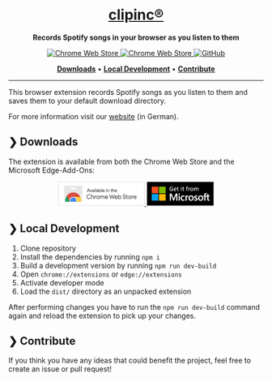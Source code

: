 <h1 align="center"><a href="https://tobit.software/clipinc">clipinc®</a></h1>

<p align="center">
    <strong>Records Spotify songs in your browser as you listen to them</strong>
</p>

<p align="center">
    <a href="https://chrome.google.com/webstore/detail/clipinc%C2%AE/oppggbgnmeainpanihcbcdniomfobmec">
        <img
            alt="Chrome Web Store"
            src="https://img.shields.io/chrome-web-store/v/oppggbgnmeainpanihcbcdniomfobmec?style=for-the-badge&color=%2310B981&labelColor=%2327272A"
        />
    </a>
    <a href="https://chrome.google.com/webstore/detail/clipinc%C2%AE/oppggbgnmeainpanihcbcdniomfobmec">
        <img
            alt="Chrome Web Store"
            src="https://img.shields.io/chrome-web-store/users/oppggbgnmeainpanihcbcdniomfobmec?style=for-the-badge&color=%230EA5E9&labelColor=%2327272A"
        />
    </a>
    <a href="https://github.com/TobitSoftware/clipinc/blob/main/LICENSE">
        <img
            alt="GitHub"
            src="https://img.shields.io/github/license/TobitSoftware/clipinc?style=for-the-badge&color=%236366F1&labelColor=%2327272A"
        />
    </a>
</p>

<p align="center">
    <a href="#-downloads"><b>Downloads</b></a>
    <span>  •  </span>
    <a href="#-local-development"><b>Local Development</b></a>
    <span>  •  </span>
    <a href="#-contribute"><b>Contribute</b></a>
</p>
 
---

This browser extension records Spotify songs as you listen to them and saves
them to your default download directory.

For more information visit our [website](https://tobit.software/clipinc) (in
German).

## ❯ Downloads

The extension is available from both the Chrome Web Store and the Microsoft
Edge-Add-Ons:

<p align="center">
    <a href="https://chrome.google.com/webstore/detail/clipinc%C2%AE/oppggbgnmeainpanihcbcdniomfobmec">
        <img
            src="./readme-assets/chrome-web-store.png"
            alt="Available in the Chrome Web Store"
            height="48"
        />
    </a>
    <a href="https://microsoftedge.microsoft.com/addons/detail/clipinc%C2%AE/chioloodckidjhigkknplmlelmcghmfm">
        <img
            src="./readme-assets/microsoft-store.png"
            alt="Get it from Microsoft"
            height="48"
        />
    </a>
</p>

## ❯ Local Development

1. Clone repository
2. Install the dependencies by running `npm i`
3. Build a development version by running `npm run dev-build`
4. Open `chrome://extensions` or `edge://extensions`
5. Activate developer mode
6. Load the `dist/` directory as an unpacked extension

After performing changes you have to run the `npm run dev-build` command again
and reload the extension to pick up your changes.

## ❯ Contribute

If you think you have any ideas that could benefit the project, feel free to
create an issue or pull request!
